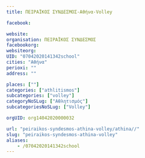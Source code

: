 ```yaml
---
title: ΠΕΙΡΑΪΚΟΣ ΣΥΝΔΕΣΜΟΣ-Αθήνα-Volley

facebook:

website:
organisation: ΠΕΙΡΑΪΚΟΣ ΣΥΝΔΕΣΜΟΣ
facebookorg:
websiteorg:
UID: "07042020141342school"
cities: "Αθήνα"
perioxi: ""
address: ""

places: [""]
categories: ["athlitismos"]
subcategories: ["volley"]
categoryNoSLug: ["Αθλητισμός"]
subcategoriesNoSLug: ["Volley"]

orgUID: org14042020000032

url: "peiraikos-syndesmos-athina-volley/athina//"
slug: "peiraikos-syndesmos-athina-volley"
aliases:
    - /07042020141342school
---
```





